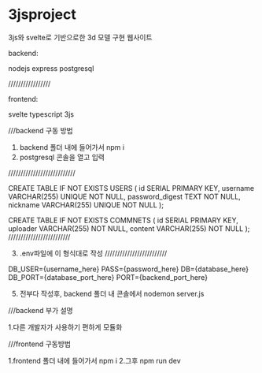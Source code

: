 # 3jsproject

3js와 svelte로 기반으로한 3d 모델 구현 웹사이트

backend:

nodejs
express
postgresql

/////////////////

frontend:

svelte
typescript
3js


///backend 구동 방법
1. backend 폴더 내에 들어가서 npm i
2. postgresql 콘솔을 열고 입력

///////////////////////////

CREATE TABLE IF NOT EXISTS USERS (
    id SERIAL PRIMARY KEY,
    username VARCHAR(255) UNIQUE NOT NULL,
    password_digest TEXT NOT NULL,
    nickname VARCHAR(255) UNIQUE NOT NULL
);

CREATE TABLE IF NOT EXISTS COMMNETS (
    id SERIAL PRIMARY KEY,
    uploader VARCHAR(255) NOT NULL,
    content VARCHAR(255) NOT NULL
);
/////////////////////////


3. .env파일에 이 형식대로 작성
/////////////////////////


DB_USER={username_here}
PASS={password_here}
DB={database_here}
DB_PORT={database_port_here}
PORT={backend_port_here}


5. 전부다 작성후, backend 폴더 내 콘솔에서 nodemon server.js



///backend 부가 설명

1.다른 개발자가 사용하기 편하게 모듈화


///frontend 구동방법

1.frontend 폴더 내에 들어가서 npm i
2.그후 npm run dev
